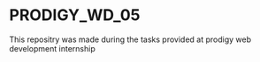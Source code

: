 # PRODIGY_WD_05
This repositry was made during the tasks provided at prodigy web development internship
